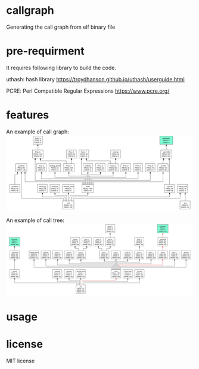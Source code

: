 # callgraph
Generating the call graph from elf binary file

# pre-requirment
It requires following library to build the code.

uthash: hash library
    https://troydhanson.github.io/uthash/userguide.html

PCRE: Perl Compatible Regular Expressions
    https://www.pcre.org/

# features

An example of call graph:
<img src="https://github.com/kuopinghsu/callgraph/blob/master/images/dhrystone-callgraph.svg" alt="Dhrystone Call Graph" width=640>

An example of call tree:
<img src="https://github.com/kuopinghsu/callgraph/blob/master/images/dhrystone-calltree.svg" alt="Dhrystone Call Tree" width=640>

# usage

# license
MIT license
